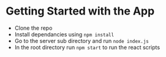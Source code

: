 # Getting Started with the App

- Clone the repo
- Install dependancies using `npm install`
- Go to the server sub directory and run `node index.js`
- In the root directory run `npm start` to run the react scripts
